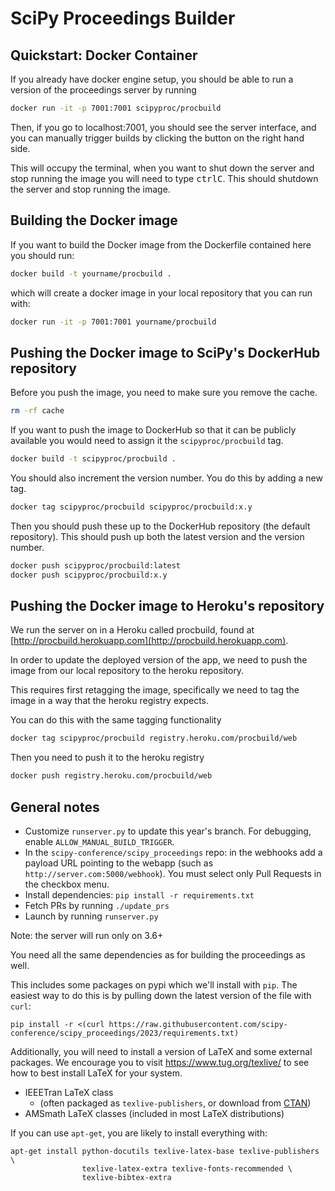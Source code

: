 # SciPy Proceedings Builder

## Quickstart: Docker Container

If you already have docker engine setup, you should be able to run a version of the proceedings server by running 

```bash
docker run -it -p 7001:7001 scipyproc/procbuild
```

Then, if you go to localhost:7001, you should see the server interface, and you
can manually trigger builds by clicking the button on the right hand side.

This will occupy the terminal, when you want to shut down the server and stop
running the image you will need to type <kbd>ctrl</kbd><kbd>C</kbd>. This should
shutdown the server and stop running the image.

## Building the Docker image

If you want to build the Docker image from the Dockerfile contained here you should run:

```bash
docker build -t yourname/procbuild .
```

which will create a docker image in your local repository that you can run with:

```bash
docker run -it -p 7001:7001 yourname/procbuild
```


## Pushing the Docker image to SciPy's DockerHub repository

Before you push the image, you need to make sure you remove the cache.

```bash
rm -rf cache
```

If you want to push the image to DockerHub so that it can be publicly available you would need to assign it the `scipyproc/procbuild` tag. 


```bash
docker build -t scipyproc/procbuild .
```

You should also increment the version number. You do this by adding a new tag.

```bash
docker tag scipyproc/procbuild scipyproc/procbuild:x.y 
```

Then you should push these up to the DockerHub repository (the default repository). This should push up both the latest version and the version number.

```bash
docker push scipyproc/procbuild:latest
docker push scipyproc/procbuild:x.y
```

## Pushing the Docker image to Heroku's repository

We run the server on in a Heroku called procbuild, found at [http://procbuild.herokuapp.com](http://procbuild.herokuapp.com). 

In order to update the deployed version of the app, we need to push the image from our local repository to the heroku repository.

This requires first retagging the image, specifically we need to tag the image in a way that the heroku registry expects. 

You can do this with the same tagging functionality

```bash
docker tag scipyproc/procbuild registry.heroku.com/procbuild/web
```

Then you need to push it to the heroku registry

```bash
docker push registry.heroku.com/procbuild/web
```

## General notes

- Customize `runserver.py` to update this year's branch.
  For debugging, enable `ALLOW_MANUAL_BUILD_TRIGGER`.
- In the `scipy-conference/scipy_proceedings` repo: in the webhooks add a payload 
  URL pointing to the webapp (such as `http://server.com:5000/webhook`). You must 
  select only Pull Requests in the checkbox menu.
- Install dependencies: `pip install -r requirements.txt`
- Fetch PRs by running `./update_prs`
- Launch by running `runserver.py`

Note: the server will run only on 3.6+

You need all the same dependencies as for building the proceedings as well.

This includes some packages on pypi which we'll install with `pip`. The easiest
way to do this is by pulling down the latest version of the file with `curl`:

```
pip install -r <(curl https://raw.githubusercontent.com/scipy-conference/scipy_proceedings/2023/requirements.txt)
```

Additionally, you will need to install a version of LaTeX and some external
packages. We encourage you to visit https://www.tug.org/texlive/ to see how to
best install LaTeX for your system.

 - IEEETran LaTeX class
     - (often packaged as `texlive-publishers`, or download from
       [CTAN](http://www.ctan.org/tex-archive/macros/latex/contrib/IEEEtran/))
 - AMSmath LaTeX classes (included in most LaTeX distributions)

If you can use `apt-get`, you are likely to install everything with:

```
apt-get install python-docutils texlive-latex-base texlive-publishers \
                texlive-latex-extra texlive-fonts-recommended \
                texlive-bibtex-extra
```


